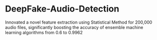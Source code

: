 # DeepFake-Audio-Detection
Innovated a novel feature extraction using Statistical Method for 200,000 audio files, significantly boosting the accuracy of ensemble machine learning algorithms from 0.6 to 0.9962
